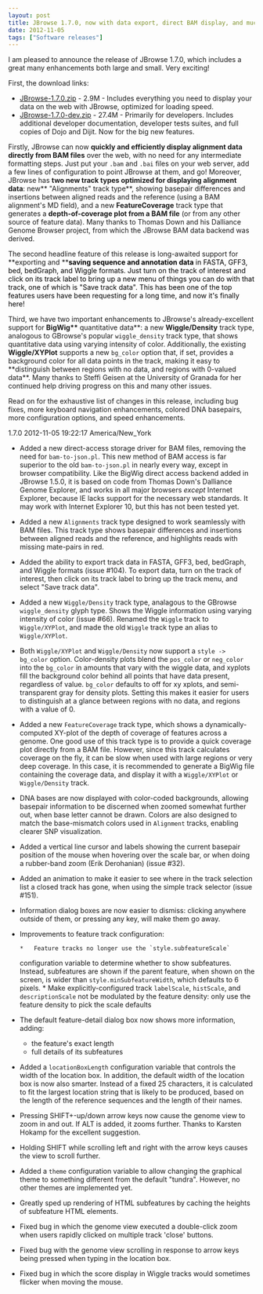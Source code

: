 ```yaml
---
layout: post
title: JBrowse 1.7.0, now with data export, direct BAM display, and much more
date: 2012-11-05
tags: ["Software releases"]
---
```


I am pleased to announce the release of JBrowse 1.7.0, which includes a great many enhancements both large and small. Very exciting!

First, the download links:

-   [JBrowse-1.7.0.zip](https://jbrowse.org/releases/JBrowse-1.7.0.zip) - 2.9M - Includes everything you need to display your data on the web with JBrowse, optimized for loading speed.
-   [JBrowse-1.7.0-dev.zip](https://jbrowse.org/releases/JBrowse-1.7.0-dev.zip) - 27.4M - Primarily for developers. Includes additional developer documentation, developer tests suites, and full copies of Dojo and Dijit.
    Now for the big new features.

Firstly, JBrowse can now **quickly and efficiently display alignment data directly from BAM files** over the web, with no need for any intermediate formatting steps. Just put your `.bam` and `.bai` files on your web server, add a few lines of configuration to point JBrowse at them, and go! Moreover, JBrowse has **two new track types optimized for displaying alignment data**: new** "Alignments" track type**, showing basepair differences and insertions between aligned reads and the reference (using a BAM alignment's MD field), and a new **FeatureCoverage** track type that generates a **depth-of-coverage plot from a BAM file** (or from any other source of feature data). Many thanks to Thomas Down and his Dalliance Genome Browser project, from which the JBrowse BAM data backend was derived.

The second headline feature of this release is long-awaited support for **exporting and **<span style="color: #000000;">**saving sequence and annotation data** in FASTA, GFF3, bed, bedGraph, and Wiggle formats. Just turn on the track of interest and click on its track label to bring up a new menu of things you can do with that track, one of which is "Save track data". This has been one of the top features users have been requesting for a long time, and now it's finally here!</span>

Third, we have two important enhancements to JBrowse's already-excellent support for **BigWig\*\*** quantitative data**: a new **Wiggle/Density** track type, analogous to GBrowse's popular `wiggle_density` track type, that shows quantitative data using varying intensity of color. Additionally, the existing **Wiggle/XYPlot** supports a new `bg_color` option that, if set, provides a background color for all data points in the track, making it easy to **distinguish between regions with no data, and regions with 0-valued data\*\*. Many thanks to Steffi Geisen at the University of Granada for her continued help driving progress on this and many other issues.

Read on for the exhaustive list of changes in this release, including bug fixes, more keyboard navigation enhancements, colored DNA basepairs, more configuration options, and speed enhancements.

1.7.0 2012-11-05 19:22:17 America/New_York

-   Added a new direct-access storage driver for BAM files, removing
    the need for `bam-to-json.pl`. This new method of BAM access is
    far superior to the old `bam-to-json.pl` in nearly every way,
    except in browser compatibility. Like the BigWig direct access
    backend added in JBrowse 1.5.0, it is based on code from Thomas
    Down's Dalliance Genome Explorer, and works in all major browsers
    _except_ Internet Explorer, because IE lacks support for the
    necessary web standards. It may work with Internet Explorer 10,
    but this has not been tested yet.
-   Added a new `Alignments` track type designed to work seamlessly
    with BAM files. This track type shows basepair differences and
    insertions between aligned reads and the reference, and highlights
    reads with missing mate-pairs in red.
-   Added the ability to export track data in FASTA, GFF3, bed,
    bedGraph, and Wiggle formats (issue #104). To export data, turn on
    the track of interest, then click on its track label to bring up
    the track menu, and select "Save track data".
-   Added a new `Wiggle/Density` track type, analagous to the GBrowse
    `wiggle_density` glyph type. Shows the Wiggle information using
    varying intensity of color (issue #66). Renamed the `Wiggle` track
    to `Wiggle/XYPlot`, and made the old `Wiggle` track type an alias
    to `Wiggle/XYPlot`.
-   Both `Wiggle/XYPlot` and `Wiggle/Density` now support a `style -> bg_color` option. Color-density plots blend the `pos_color` or
    `neg_color` into the `bg_color` in amounts that vary with the
    wiggle data, and xyplots fill the background color behind all
    points that have data present, regardless of value. `bg_color`
    defaults to off for xy xplots, and semi-transparent gray for
    density plots. Setting this makes it easier for users to
    distinguish at a glance between regions with no data, and regions
    with a value of 0.
-   Added a new `FeatureCoverage` track type, which shows a
    dynamically-computed XY-plot of the depth of coverage of features
    across a genome. One good use of this track type is to provide a
    quick coverage plot directly from a BAM file. However, since this
    track calculates coverage on the fly, it can be slow when used with
    large regions or very deep coverage. In this case, it is
    recommended to generate a BigWig file containing the coverage data,
    and display it with a `Wiggle/XYPlot` or `Wiggle/Density` track.
-   DNA bases are now displayed with color-coded backgrounds, allowing
    basepair information to be discerned when zoomed somewhat further
    out, when base letter cannot be drawn. Colors are also designed to
    match the base-mismatch colors used in `Alignment` tracks, enabling
    clearer SNP visualization.
-   Added a vertical line cursor and labels showing the current
    basepair position of the mouse when hovering over the scale bar, or
    when doing a rubber-band zoom (Erik Derohanian) (issue #32).
-   Added an animation to make it easier to see where in the track
    selection list a closed track has gone, when using the simple track
    selector (issue #151).
-   Information dialog boxes are now easier to dismiss: clicking
    anywhere outside of them, or pressing any key, will make them go
    away.
-   Improvements to feature track configuration:

        *   Feature tracks no longer use the `style.subfeatureScale`

    configuration variable to determine whether to show subfeatures.
    Instead, subfeatures are shown if the parent feature, when shown on
    the screen, is wider than `style.minSubfeatureWidth`, which
    defaults to 6 pixels. \* Make explicitly-configured track `labelScale`, `histScale`, and
    `descriptionScale` not be modulated by the feature density: only
    use the feature density to pick the scale defaults

-   The default feature-detail dialog box now shows more information, adding:

    -   the feature's exact length
    -   full details of its subfeatures

-   Added a `locationBoxLength` configuration variable that controls
    the width of the location box. In addition, the default width of
    the location box is now also smarter. Instead of a fixed 25
    characters, it is calculated to fit the largest location string
    that is likely to be produced, based on the length of the reference
    sequences and the length of their names.
-   Pressing SHIFT+-up/down arrow keys now cause the genome view to
    zoom in and out. If ALT is added, it zooms further. Thanks to
    Karsten Hokamp for the excellent suggestion.
-   Holding SHIFT while scrolling left and right with the arrow keys
    causes the view to scroll further.
-   Added a `theme` configuration variable to allow changing the
    graphical theme to something different from the default "tundra".
    However, no other themes are implemented yet.
-   Greatly sped up rendering of HTML subfeatures by caching the
    heights of subfeature HTML elements.
-   Fixed bug in which the genome view executed a double-click zoom when
    users rapidly clicked on multiple track 'close' buttons.
-   Fixed bug with the genome view scrolling in response to arrow keys
    being pressed when typing in the location box.
-   Fixed bug in which the score display in Wiggle tracks would
    sometimes flicker when moving the mouse.

